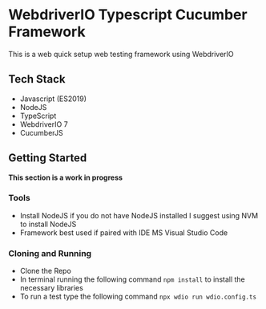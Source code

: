 # WebdriverIO Typescript Cucumber Framework
This is a web quick setup web testing framework using WebdriverIO

## Tech Stack
* Javascript (ES2019)
* NodeJS
* TypeScript
* WebdriverIO 7
* CucumberJS

## Getting Started
**This section is a work in progress**

### Tools
* Install NodeJS if you do not have NodeJS installed I suggest using NVM to install NodeJS
* Framework best used if paired with IDE MS Visual Studio Code

### Cloning and Running
* Clone the Repo
* In terminal running the following command `npm install` to install the necessary libraries
* To run a test type the following command `npx wdio run wdio.config.ts`